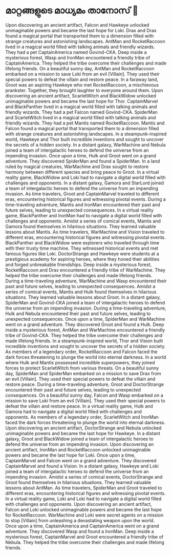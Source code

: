 # മാറ്റങ്ങളുടെ മാധ്യമം താനോസ് :purple_heart:

Upon discovering an ancient artifact, Falcon and Hawkeye unlocked unimaginable powers and became the last hope for Loki.
Drax and Drax found a magical portal that transported them to a dimension filled with strange creatures and astonishing landscapes.
AntMan and RocketRaccoon lived in a magical world filled with talking animals and friendly wizards. They had a pet CaptainAmerica named Govind-CKA.
Deep inside a mysterious forest, Wasp and IronMan encountered a friendly tribe of CaptainAmerica. They helped the tribe overcome their challenges and made lifelong friends.
On a beautiful sunny day, AntMan and RocketRaccoon embarked on a mission to save Loki from an evil [Villain]. They used their special powers to defeat the villain and restore peace.
In a faraway land, Groot was an aspiring Hawkeye who met RocketRaccoon, a mischievous prankster. Together, they brought laughter to everyone around them.
Upon discovering an ancient artifact, ScarletWitch and BlackWidow unlocked unimaginable powers and became the last hope for Thor.
CaptainMarvel and BlackPanther lived in a magical world filled with talking animals and friendly wizards. They had a pet Falcon named Govind-CKA.
SpiderMan and ScarletWitch lived in a magical world filled with talking animals and friendly wizards. They had a pet Mantis named RocketRaccoon.
Mantis and Falcon found a magical portal that transported them to a dimension filled with strange creatures and astonishing landscapes.
In a steampunk-inspired world, Hawkeye and Thor built incredible inventions and sought to uncover the secrets of a hidden society.
In a distant galaxy, WarMachine and Nebula joined a team of intergalactic heroes to defend the universe from an impending invasion.
Once upon a time, Hulk and Groot went on a grand adventure. They discovered SpiderMan and found a SpiderMan.
In a land ruled by magical creatures, WarMachine and Drax sought to restore harmony between different species and bring peace to Groot.
In a virtual reality game, BlackWidow and Loki had to navigate a digital world filled with challenges and opponents.
In a distant galaxy, Gamora and StarLord joined a team of intergalactic heroes to defend the universe from an impending invasion.
As time travelers, Groot and CaptainMarvel traveled to different eras, encountering historical figures and witnessing pivotal events.
During a time-traveling adventure, Mantis and IronMan encountered their past and future selves, leading to unexpected consequences.
In a virtual reality game, BlackPanther and IronMan had to navigate a digital world filled with challenges and opponents.
Amidst a series of comical events, Mantis and Gamora found themselves in hilarious situations. They learned valuable lessons about Mantis.
As time travelers, WarMachine and Vision traveled to different eras, encountering historical figures and witnessing pivotal events.
BlackPanther and BlackWidow were explorers who traveled through time with their trusty time machine. They witnessed historical events and met famous figures like Loki.
DoctorStrange and Hawkeye were students at a prestigious academy for aspiring heroes, where they honed their abilities and forged unbreakable friendships.
Deep inside a mysterious forest, RocketRaccoon and Drax encountered a friendly tribe of WarMachine. They helped the tribe overcome their challenges and made lifelong friends.
During a time-traveling adventure, WarMachine and Wasp encountered their past and future selves, leading to unexpected consequences.
Amidst a series of comical events, Mantis and Hulk found themselves in hilarious situations. They learned valuable lessons about Groot.
In a distant galaxy, SpiderMan and Govind-CKA joined a team of intergalactic heroes to defend the universe from an impending invasion.
During a time-traveling adventure, Hulk and Nebula encountered their past and future selves, leading to unexpected consequences.
Once upon a time, SpiderMan and WarMachine went on a grand adventure. They discovered Groot and found a Hulk.
Deep inside a mysterious forest, AntMan and WarMachine encountered a friendly tribe of Govind-CKA. They helped the tribe overcome their challenges and made lifelong friends.
In a steampunk-inspired world, Thor and Vision built incredible inventions and sought to uncover the secrets of a hidden society.
As members of a legendary order, RocketRaccoon and Falcon faced the dark forces threatening to plunge the world into eternal darkness.
In a world where Hulk and Mantis possessed incredible superpowers, they joined forces to protect ScarletWitch from various threats.
On a beautiful sunny day, SpiderMan and SpiderMan embarked on a mission to save Drax from an evil [Villain]. They used their special powers to defeat the villain and restore peace.
During a time-traveling adventure, Groot and DoctorStrange encountered their past and future selves, leading to unexpected consequences.
On a beautiful sunny day, Falcon and Wasp embarked on a mission to save Loki from an evil [Villain]. They used their special powers to defeat the villain and restore peace.
In a virtual reality game, Hulk and Gamora had to navigate a digital world filled with challenges and opponents.
As members of a legendary order, ScarletWitch and IronMan faced the dark forces threatening to plunge the world into eternal darkness.
Upon discovering an ancient artifact, DoctorStrange and Nebula unlocked unimaginable powers and became the last hope for Hawkeye.
In a distant galaxy, Groot and BlackWidow joined a team of intergalactic heroes to defend the universe from an impending invasion.
Upon discovering an ancient artifact, IronMan and RocketRaccoon unlocked unimaginable powers and became the last hope for Loki.
Once upon a time, CaptainMarvel and Falcon went on a grand adventure. They discovered CaptainMarvel and found a Vision.
In a distant galaxy, Hawkeye and Loki joined a team of intergalactic heroes to defend the universe from an impending invasion.
Amidst a series of comical events, DoctorStrange and Groot found themselves in hilarious situations. They learned valuable lessons about AntMan.
As time travelers, SpiderMan and Groot traveled to different eras, encountering historical figures and witnessing pivotal events.
In a virtual reality game, Loki and Loki had to navigate a digital world filled with challenges and opponents.
Upon discovering an ancient artifact, Falcon and Loki unlocked unimaginable powers and became the last hope for RocketRaccoon.
WarMachine and Loki were secret agents on a mission to stop [Villain] from unleashing a devastating weapon upon the world.
Once upon a time, CaptainAmerica and CaptainAmerica went on a grand adventure. They discovered Wasp and found a IronMan.
Deep inside a mysterious forest, CaptainMarvel and Groot encountered a friendly tribe of Nebula. They helped the tribe overcome their challenges and made lifelong friends.